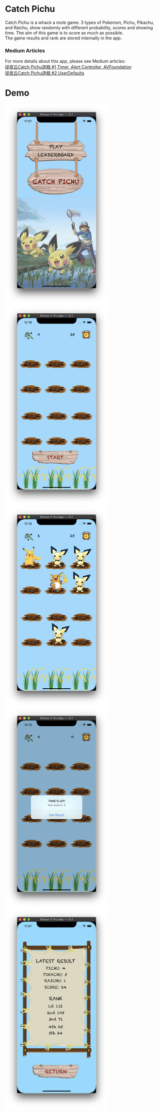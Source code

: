# Catch Pichu
Catch Pichu is a whack a mole game. 3 types of Pokemon, Pichu, Pikachu, and Raichu, show randomly with different probability, scores and showing time. The aim of this game is to score as much as possible.
<br>
The game results and rank are stored internally in the app.

### Medium Articles
For more details about this app, please see Medium articles:
<br>
[捉皮丘Catch Pichu遊戲 #1 Timer, Alert Controller, AVFoundation](https://medium.com/%E5%BD%BC%E5%BE%97%E6%BD%98%E7%9A%84-swift-ios-app-%E9%96%8B%E7%99%BC%E6%95%99%E5%AE%A4/swift-%E7%B7%B4%E7%BF%92-%E6%8D%89%E7%9A%AE%E4%B8%98catch-pichu%E9%81%8A%E6%88%B2-1-6d559ab5a501)
<br>
[捉皮丘Catch Pichu遊戲 #2 UserDefaults](https://medium.com/%E5%BD%BC%E5%BE%97%E6%BD%98%E7%9A%84-swift-ios-app-%E9%96%8B%E7%99%BC%E6%95%99%E5%AE%A4/swift-%E7%B7%B4%E7%BF%92-%E6%8D%89%E7%9A%AE%E4%B8%98catch-pichu%E9%81%8A%E6%88%B2-2-userdefaults-627b91fca9ca)

# Demo
![image](DemoImages/CatchPichuDemo1.png) ![image](DemoImages/CatchPichuDemo2.png) ![image](DemoImages/CatchPichuDemo3.png) ![image](DemoImages/CatchPichuDemo4.png) ![image](DemoImages/CatchPichuDemo5.png)
